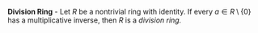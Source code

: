 **Division Ring** - Let $R$ be a nontrivial ring with identity. If every $a \in R\setminus \{0\}$ has a multiplicative inverse, then $R$ is a *division ring.*